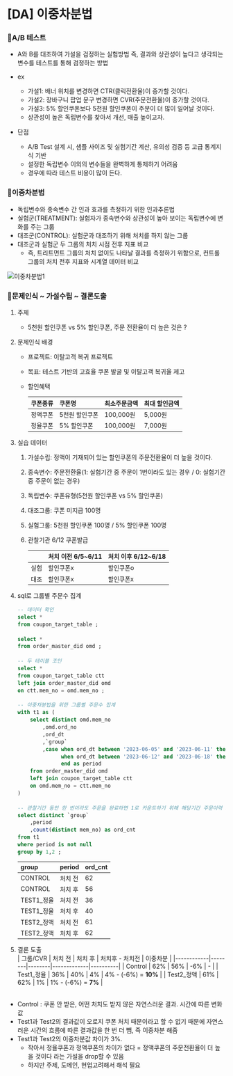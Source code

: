 # [DA] 이중차분법
### 📍A/B 테스트

- A와 B를 대조하여 가설을 검정하는 실험방법
    즉, 결과와 상관성이 높다고 생각되는 변수를 테스트를 통해 검정하는 방법
    
- ex
    - 가설1: 배너 위치를 변경하면 CTR(클릭전환율)이 증가할 것이다.
    - 가설2: 장바구니 팝업 문구 변경하면 CVR(주문전환율)이 증가할 것이다.
    - 가설3: 5% 할인쿠폰보다 5천원 할인쿠폰이 주문이 더 많이 일어날 것이다.
    - 상관성이 높은 독립변수를 찾아서 개선, 매출 높이고자.
- 단점
    - A/B Test 설계 시, 샘플 사이즈 및 실험기간 계산, 유의성 검증 등 고급 통계지식 기반
    - 설정한 독립변수 이외의 변수들을 완벽하게 통제하기 어려움
    - 경우에 따라 테스트 비용이 많이 든다.

### 📍이중차분법

- 독립변수와 종속변수 간 인과 효과를 측정하기 위한 인과추론법
- 실험군(TREATMENT): 실험자가 종속변수와 상관성이 높아 보이는 독립변수에 변화를 주는 그룹
- 대조군(CONTROL): 실험군과 대조하기 위해 처치를 하지 않는 그룹
- 대조군과 실험군 두 그룹의 처치 시점 전후 지표 비교
    - 즉, 트리트먼트 그룹의 처치 없이도 나타날 결과를 측정하기 위함으로, 컨트롤 그룹의 처치 전후 지표와 시계열 데이터 비교

![이중차분법1](이중차분법1.png)

### 📍문제인식 ~ 가설수립 ~ 결론도출

1. 주제
    - 5천원 할인쿠폰 vs 5% 할인쿠폰, 주문 전환율이 더 높은 것은 ?
2. 문제인식 배경
    - 프로젝트: 이탈고객 복귀 프로젝트
    - 목표: 테스트 기반의 고효율 쿠폰 발굴 및 이탈고객 복귀율 제고
    - 할인혜택
        
        
        | **쿠폰종류** | **쿠폰명** | **최소주문금액** | **최대 할인금액** |
        | --- | --- | --- | --- |
        | 정액쿠폰 | 5천원 할인쿠폰 | 100,000원 | 5,000원 |
        | 정율쿠폰 | 5% 할인쿠폰 | 100,000원 | 7,000원 |
3. 실습 데이터 
    1. 가설수립: 정액이 기재되어 있는 할인쿠폰의 주문전환율이 더 높을 것이다.
    2. 종속변수: 주문전환율(1: 실험기간 중 주문이 1번이라도 있는 경우 / 0: 실험기간 중 주문이 없는 경우)
    3. 독립변수: 쿠폰유형(5천원 할인쿠폰 vs 5% 할인쿠폰)
    4. 대조그룹: 쿠폰 미지급 100명
    5. 실험그룹: 5천원 할인쿠폰 100명 / 5% 할인쿠폰 100명
    6. 관찰기관 6/12 쿠폰발급
        
        
        |  | 처치 이전 6/5~6/11 | 처치 이후 6/12~6/18  |
        | --- | --- | --- |
        | 실험 | 할인쿠폰x | 할인쿠폰o |
        | 대조 | 할인쿠폰x | 할인쿠폰x |
4. sql로 그룹별 주문수 집계
    
    ```sql
    -- 데이터 확인
    select * 
    from coupon_target_table ; 
    
    select *
    from order_master_did omd ; 
    
    -- 두 테이블 조인
    select *
    from coupon_target_table ctt 
    left join order_master_did omd
    on ctt.mem_no = omd.mem_no ;
    
    -- 이중차분법을 위한 그룹별 주문수 집계
    with t1 as (
    	select distinct omd.mem_no
    		,omd.ord_no
    		,ord_dt
    		,`group`
    		,case when ord_dt between '2023-06-05' and '2023-06-11' then '처치 전'
    			  when ord_dt between '2023-06-12' and '2023-06-18' then '처치 후' 
    			  end as period
    	from order_master_did omd 
    	left join coupon_target_table ctt
    	on omd.mem_no = ctt.mem_no
    )
    
    -- 관찰기간 동안 한 번이라도 주문을 완료하면 1로 카운트하기 위해 해당기간 주문이력 고객 unique count
    select distinct `group`
    	,period
    	,count(distinct mem_no) as ord_cnt
    from t1
    where period is not null
    group by 1,2 ;
    ```
    | group        | period | ord_cnt |
    |-------------|--------|--------|
    | CONTROL     | 처치 전 | 62     |
    | CONTROL     | 처치 후 | 56     |
    | TEST1_정율  | 처치 전 | 36     |
    | TEST1_정율  | 처치 후 | 40     |
    | TEST2_정액  | 처치 전 | 61     |
    | TEST2_정액  | 처치 후 | 62     |

    
5. 결론 도출  <br>
| 그룹/CVR    | 처치 전 | 처치 후 | 처치후 - 처치전 | 이중차분 |
|------------|--------|--------|-------------|----------|
| Control    | 62%    | 56%    | -6%         | -        |
| Test1_정율 | 36%    | 40%    | 4%          | 4% - (-6%) = **10%** |
| Test2_정액 | 61%    | 62%    | 1%          | 1% - (-6%) = **7%** |   
&nbsp;
- Control : 쿠폰 안 받은, 어떤 처치도 받지 않은 자연스러운 결과. 시간에 따른 변화값
- Test1과 Test2의 결과값이 오로지 쿠폰 처치 때문이라고 할 수 없기 때문에 자연스러운 시간의 흐름에 따른 결과값을 한 번 더 뺌, 즉 이중차분 해줌
- Test1과 Test2의 이중차분값 차이가 3%.
    - 작아서 정율쿠폰과 정액쿠폰의 차이가 없다 = 정액쿠폰의 주문전환율이 더 높을 것이다 라는 가설을 drop할 수 있음
    - 하지만 주제, 도메인, 현업고려해서 해석 필요
 

